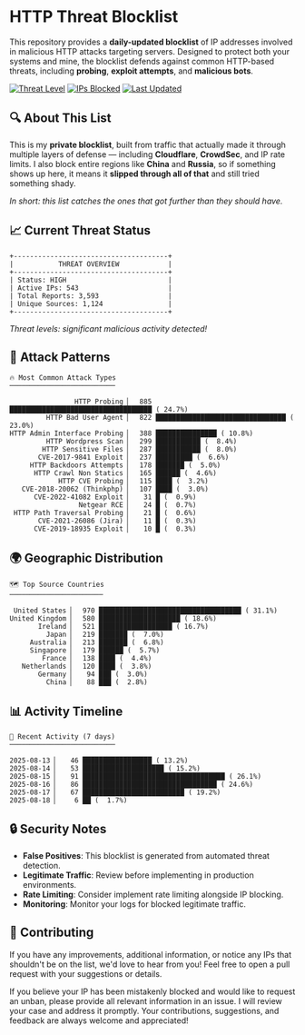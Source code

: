 # HTTP Threat Blocklist

This repository provides a **daily-updated blocklist** of IP addresses involved in malicious HTTP attacks targeting servers. Designed to protect both your systems and mine, the blocklist defends against common HTTP-based threats, including **probing**, **exploit attempts**, and **malicious bots**.

[![Threat Level](https://img.shields.io/badge/Threat%20Level-HIGH-red)](.)
[![IPs Blocked](https://img.shields.io/badge/IPs%20Blocked-543-blue)](.)
[![Last Updated](https://img.shields.io/badge/Updated-2025--08--18-brightgreen)](.)

## 🔍 About This List

This is my **private blocklist**, built from traffic that actually made it through multiple layers of defense — including **Cloudflare**, **CrowdSec**, and IP rate limits. I also block entire regions like **China** and **Russia**, so if something shows up here, it means it **slipped through all of that** and still tried something shady.

*In short: this list catches the ones that got further than they should have.*

## 📈 Current Threat Status

```
+--------------------------------------+
|           THREAT OVERVIEW            |
+--------------------------------------+
| Status: HIGH                         |
| Active IPs: 543                      |
| Total Reports: 3,593                 |
| Unique Sources: 1,124                |
+--------------------------------------+
```

*Threat levels: significant malicious activity detected!*

## 🎯 Attack Patterns

```
🔥 Most Common Attack Types
──────────────────────────

                HTTP Probing ▏  885 ███████████████████████████████████ ( 24.7%)
         HTTP Bad User Agent ▏  822 ████████████████████████████████ ( 23.0%)
HTTP Admin Interface Probing ▏  388 ███████████████ ( 10.8%)
         HTTP Wordpress Scan ▏  299 ███████████ (  8.4%)
        HTTP Sensitive Files ▏  287 ███████████ (  8.0%)
       CVE-2017-9841 Exploit ▏  237 █████████ (  6.6%)
     HTTP Backdoors Attempts ▏  178 ███████ (  5.0%)
      HTTP Crawl Non Statics ▏  165 ██████ (  4.6%)
            HTTP CVE Probing ▏  115 ████ (  3.2%)
   CVE-2018-20062 (Thinkphp) ▏  107 ████ (  3.0%)
      CVE-2022-41082 Exploit ▏   31 █ (  0.9%)
                 Netgear RCE ▏   24 █ (  0.7%)
 HTTP Path Traversal Probing ▏   21 █ (  0.6%)
       CVE-2021-26086 (Jira) ▏   11 █ (  0.3%)
      CVE-2019-18935 Exploit ▏   10 █ (  0.3%)
```

## 🌍 Geographic Distribution

```
🗺️ Top Source Countries
───────────────────────

 United States ▏  970 ███████████████████████████████████ ( 31.1%)
United Kingdom ▏  580 ████████████████████ ( 18.6%)
       Ireland ▏  521 ██████████████████ ( 16.7%)
         Japan ▏  219 ███████ (  7.0%)
     Australia ▏  213 ███████ (  6.8%)
     Singapore ▏  179 ██████ (  5.7%)
        France ▏  138 ████ (  4.4%)
   Netherlands ▏  120 ████ (  3.8%)
       Germany ▏   94 ███ (  3.0%)
         China ▏   88 ███ (  2.8%)
```

## 📊 Activity Timeline

```
📅 Recent Activity (7 days)
──────────────────────────

2025-08-13 ▏   46 █████████████████ ( 13.2%)
2025-08-14 ▏   53 ████████████████████ ( 15.2%)
2025-08-15 ▏   91 ███████████████████████████████████ ( 26.1%)
2025-08-16 ▏   86 █████████████████████████████████ ( 24.6%)
2025-08-17 ▏   67 █████████████████████████ ( 19.2%)
2025-08-18 ▏    6 ██ (  1.7%)
```

## 🔒 Security Notes

- **False Positives**: This blocklist is generated from automated threat detection.
- **Legitimate Traffic**: Review before implementing in production environments.
- **Rate Limiting**: Consider implement rate limiting alongside IP blocking.
- **Monitoring**: Monitor your logs for blocked legitimate traffic.

## 🤝 Contributing

If you have any improvements, additional information, or notice any IPs that shouldn't be on the list, we'd love to hear from you! Feel free to open a pull request with your suggestions or details.

If you believe your IP has been mistakenly blocked and would like to request an unban, please provide all relevant information in an issue. I will review your case and address it promptly. Your contributions, suggestions, and feedback are always welcome and appreciated!